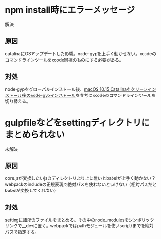 # npm install時にエラーメッセージ

解決

## 原因

catalinaにOSアップデートした影響。node-gypを上手く動かせない。xcodeのコマンドラインツールをxcode同梱のものにする必要がある。

## 対処

node-gypをグローバルインストール後、[macOS 10.15 Catalinaをクリーンインストール後のnode-gypインストール](https://qiita.com/UTA6966/items/6f8b1fd21c2dc9591488)を参考にxcodeのコマンドラインツールを切り替える。

# gulpfileなどをsettingディレクトリにまとめられない

未解決

## 原因

core.jsが変換したいjsのディレクトリより上に無いとbabelが上手く動かない？
webpackのincludeの正規表現で絶対パスを使わないといけない（相対パスだとbabelが変換してくれない）

## 対処

settingに諸所のファイルをまとめる。その中のnode_modulesをシンボリックリンクで__devに置く。webpackではpathモジュールを使いscript/までを絶対パスで指定する。
